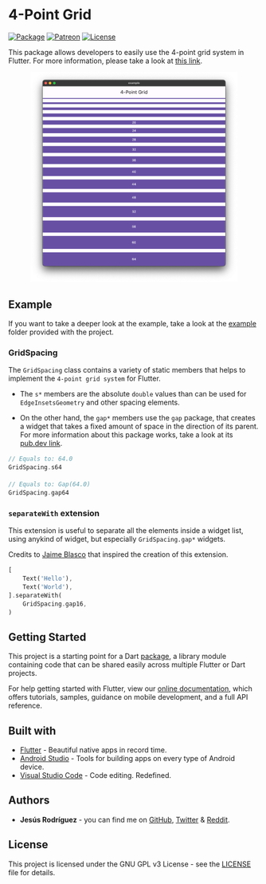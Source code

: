 # 4-Point Grid

[![Package](https://img.shields.io/pub/v/grid_point_4.svg?style=for-the-badge)](https://pub.dartlang.org/packages/grid_point_4)
[![Patreon](https://img.shields.io/badge/Support-Patreon-orange.svg?style=for-the-badge)](https://www.patreon.com/jesusrp98)
[![License](https://img.shields.io/github/license/jesusrp98/grid_point_4.svg?style=for-the-badge)](https://www.gnu.org/licenses/gpl-3.0.en.html)

This package allows developers to easily use the 4-point grid system in Flutter. For more information, please take a look at [this link](https://webflow.com/blog/why-were-using-a-4-point-grid-in-webflow).

<p align="center">
  <img src="https://raw.githubusercontent.com/jesusrp98/grid_point_4/main/screenshots/0.png" width="415" hspace="8">
</p>

## Example

If you want to take a deeper look at the example, take a look at the [example](https://github.com/jesusrp98/row_item/tree/master/example) folder provided with the project.

### GridSpacing

The `GridSpacing` class contains a variety of static members that helps to implement the `4-point grid system` for Flutter.

 - The `s*` members are the absolute `double` values than can be used for `EdgeInsetsGeometry` and other spacing elements.

- On the other hand, the `gap*` members use the `gap` package, that creates a widget that takes a fixed amount of space in the direction of its parent. For more information about this package works, take a look at its [pub.dev link](https://pub.dev/packages/gap).

``` dart
// Equals to: 64.0
GridSpacing.s64

// Equals to: Gap(64.0)
GridSpacing.gap64
```

### `separateWith` extension

This extension is useful to separate all the elements inside a widget list, using anykind of widget, but especially `GridSpacing.gap*` widgets.

Credits to [Jaime Blasco](https://twitter.com/JamesBlasco) that inspired the creation of this extension.

``` dart
[
    Text('Hello'),
    Text('World'),
].separateWith(
    GridSpacing.gap16,
)
```

## Getting Started

This project is a starting point for a Dart [package](https://flutter.io/developing-packages/), a library module containing code that can be shared easily across multiple Flutter or Dart projects.

For help getting started with Flutter, view our [online documentation](https://flutter.io/docs), which offers tutorials, samples, guidance on mobile development, and a full API reference.

## Built with

- [Flutter](https://flutter.dev/) - Beautiful native apps in record time.
- [Android Studio](https://developer.android.com/studio/index.html/) - Tools for building apps on every type of Android device.
- [Visual Studio Code](https://code.visualstudio.com/) - Code editing. Redefined.

## Authors

- **Jesús Rodríguez** - you can find me on [GitHub](https://github.com/jesusrp98), [Twitter](https://twitter.com/jesusrp98) & [Reddit](https://www.reddit.com/user/jesusrp98).

## License

This project is licensed under the GNU GPL v3 License - see the [LICENSE](LICENSE) file for details.
